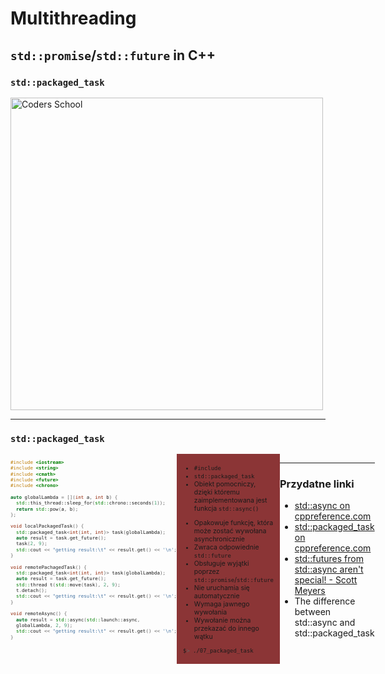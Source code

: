<!-- .slide: data-background="#111111" -->

# Multithreading

## `std::promise`/`std::future` in C++

### `std::packaged_task`

<a href="https://coders.school">
    <img width="500" data-src="../coders_school_logo.png" alt="Coders School" class="plain">
</a>

___

### `std::packaged_task`

<div style="display: flex;">

<div style="width: 60%; font-size: .63em;">

```c++
#include <iostream>
#include <string>
#include <cmath>
#include <future>
#include <chrono>

auto globalLambda = [](int a, int b) {
  std::this_thread::sleep_for(std::chrono::seconds(1));
  return std::pow(a, b);
};

void localPackagedTask() {
  std::packaged_task<int(int, int)> task(globalLambda);
  auto result = task.get_future();
  task(2, 9);
  std::cout << "getting result:\t" << result.get() << '\n';
}

void remotePachagedTask() {
  std::packaged_task<int(int, int)> task(globalLambda);
  auto result = task.get_future();
  std::thread t(std::move(task), 2, 9);
  t.detach();
  std::cout << "getting result:\t" << result.get() << '\n';
}

void remoteAsync() {
  auto result = std::async(std::launch::async,
  globalLambda, 2, 9);
  std::cout << "getting result:\t" << result.get() << '\n';
}
```
<!-- .element: class="fragment fade-in" -->
</div>

<div style="width: 40%; background-color: #8B3536; padding: 5px 10px; font-size: .75em;">

* <!-- .element: class="fragment fade-in" --> <code>#include <future></code>
* <!-- .element: class="fragment fade-in" --> <code>std::packaged_task</code>
* <!-- .element: class="fragment fade-in" --> Obiekt pomocniczy, dzięki któremu zaimplementowana jest funkcja <code>std::async()</code> 
<!-- Pozwoliłem sobie na próbę usunięcia powtórzenia pomocniczy/pomocy. Oryginalnie podpunkt brzmiał: "Obiekt pomocniczy, przy pomocy którego zaimplementowana..." -->
* <!-- .element: class="fragment fade-in" --> Opakowuje funkcję, która może zostać wywołana asynchronicznie
* <!-- .element: class="fragment fade-in" --> Zwraca odpowiednie <code>std::future<T></code>
* <!-- .element: class="fragment fade-in" --> Obsługuje wyjątki poprzez <code>std::promise</code>/<code>std::future</code>
* <!-- .element: class="fragment fade-in" --> Nie uruchamia się automatycznie
* <!-- .element: class="fragment fade-in" --> Wymaga jawnego wywołania
* <!-- .element: class="fragment fade-in" --> Wywołanie można przekazać do innego wątku

```bash
$> ./07_packaged_task
```
<!-- .element: class="fragment fade-in" style="font-size: .6em" -->
</div> <!-- .element: class="fragment fade-in" -->

<div>

___

### Przydatne linki

* <!-- .element: class="fragment fade-in" --> <a href="https://en.cppreference.com/w/cpp/thread/async">std::async on cppreference.com</a>
* <!-- .element: class="fragment fade-in" --> <a href="https://en.cppreference.com/w/cpp/thread/packaged_task">std::packaged_task on cppreference.com</a>
* <!-- .element: class="fragment fade-in" --> <a href="http://scottmeyers.blogspot.com/2013/03/stdfutures-from-stdasync-arent-special.html">std::futures from std::async aren't special! - Scott Meyers</a>
* <!-- .element: class="fragment fade-in" --> The difference between std::async and std::packaged_task 
<!-- Do ostatniego linku trzeba dodać link, tak żeby faktycznie był klikalny. Nie wiem jakie było źródło, bo niestety ale nie ma podanego odnośnika :( -->